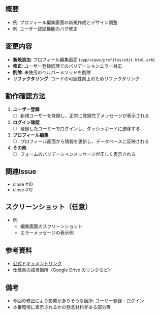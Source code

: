 ## 概要
<!-- このプルリクエストで何を実装・修正したのか具体的に記載してください -->
- 例: プロフィール編集画面の新規作成とデザイン調整
- 例: ユーザー認証機能のバグ修正

## 変更内容
<!-- 具体的な変更内容や追加した機能について箇条書きで記載 -->
- **新規追加**: プロフィール編集画面 (`app/views/profiles/edit.html.erb`)
- **修正**: ユーザー登録処理でのバリデーションエラー対応
- **削除**: 未使用のヘルパーメソッドを削除
- **リファクタリング**: コードの可読性向上のためリファクタリング

## 動作確認方法
<!-- どのように動作確認を行ったか、具体的な手順を記載 -->
1. **ユーザー登録**
   - [ ] 新規ユーザーを登録し、正常に登録完了メッセージが表示される
2. **ログイン確認**
   - [ ] 登録したユーザーでログインし、ダッシュボードに遷移する
3. **プロフィール編集**
   - [ ] プロフィール画面から情報を更新し、データベースに反映される
4. **その他**
   - [ ] フォームのバリデーションメッセージが正しく表示される

## 関連Issue
<!-- 関連するIssue番号をリンク付きで記載 -->
- close #10
- close #12

## スクリーンショット（任意）
<!-- UI の変更がある場合は、変更箇所のスクリーンショットを添付 -->
- 例: 
  - 編集画面のスクリーンショット
  - エラーメッセージの表示例

## 参考資料
<!-- 参考にした資料やURLがあれば記載 -->
- [公式ドキュメントリンク](https://example.com)
- 仕様書の該当箇所（Google Drive のリンクなど）

## 備考
<!-- その他、レビュアーに伝えたいことがあれば記載 -->
- 今回の修正により影響がありそうな箇所: ユーザー登録・ログイン
- 本番環境に表示されるかの懸念材料がある部分等